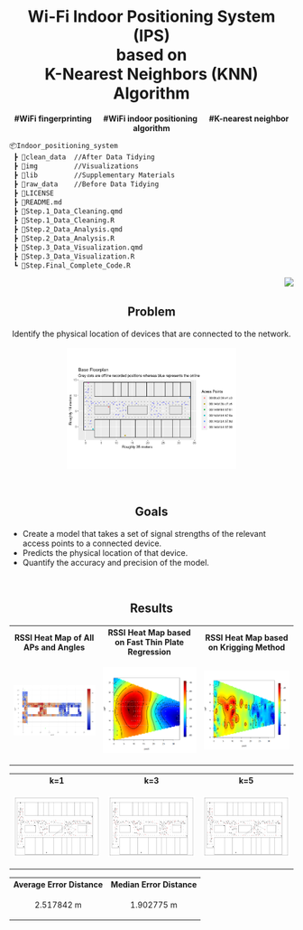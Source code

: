 <h1 align="center"> Wi-Fi Indoor Positioning System (IPS) <br/> based on <br/> K-Nearest Neighbors (KNN) Algorithm </h1>
<b><p align="center">#WiFi fingerprinting  &emsp; #WiFi indoor positioning  &emsp; #K-nearest neighbor algorithm</p></b>

```
📦Indoor_positioning_system
 ┣ 📂clean_data  //After Data Tidying
 ┣ 📂img         //Visualizations
 ┣ 📂lib         //Supplementary Materials
 ┣ 📂raw_data    //Before Data Tidying
 ┣ 📄LICENSE
 ┣ 📄README.md
 ┣ 📄Step.1_Data_Cleaning.qmd
 ┣ 📄Step.1_Data_Cleaning.R
 ┣ 📄Step.2_Data_Analysis.qmd
 ┣ 📄Step.2_Data_Analysis.R
 ┣ 📄Step.3_Data_Visualization.qmd
 ┣ 📄Step.3_Data_Visualization.R
 ┗ 📄Step.Final_Complete_Code.R
```

<p align="right">
<a href="https://github.com/cyrus-pdx/Indoor_positioning_system/tree/SingSong" target="_blank">
<img src="https://img.shields.io/badge/Wi--Fi IPS-v0.1-blue.svg?logo=Wikiquote" />
</a>
</p>


<h2 align="center">Problem</h2>
<p align="center">
Identify the physical location of devices that are connected to the network.
<br>
<br>
<img src="img/grid.png" width="300">
</p>

</br>

<h2 align="center">Goals</h2>

- Create a model that takes a set of signal strengths of the relevant access points to a connected device.
- Predicts the physical location of that device. 
- Quantify the accuracy and precision of the model.

</br>

<h2 align="center">Results</h2>
<div align="center">
<table>
  <tr>
    <th>RSSI Heat Map of All APs and Angles</th>
    <th>RSSI Heat Map based on Fast Thin Plate Regression </th>
    <th>RSSI Heat Map based on Krigging Method</th>
  </tr>
  <tr>
    <td><p align="center"><img src="img/haetMap_1Mac8Angles/Mac-C0_Ang-0.png" width="380"></p></td>
    <td><p align="center"><img src="img/haetMap_1Mac8Angles/Mac-C0_Ang-0_TPS.png" width="380"></p></td>
    <td><p align="center"><img src="img/haetMap_1Mac8Angles/Mac-C0_Ang-0_Krig.png" width="380"></p></td>
  </tr>
</table>
</div>

<div align="center">
<table>
  <tr>
    <th>k=1</th>
    <th>k=3</th>
    <th>k=5</th>
  </tr>
  <tr>
    <td><p align="center"><img src="img/Plot-K1FloorPlan.png" width="380"></p></td>
    <td><p align="center"><img src="img/Plot-K3FloorPlan.png" width="380"></p></td>
    <td><p align="center"><img src="img/Plot-K5FloorPlan.png" width="380"></p></td>
  </tr>
</table>
</div>

<div align="center">
<table>
  <tr>
    <th>Average Error Distance</th>
    <th>Median Error Distance</th>
  </tr>
  <tr>
    <td><p align="center">2.517842 m</p></td>
    <td><p align="center">1.902775 m</p></td>
  </tr>
</table>
</div>

